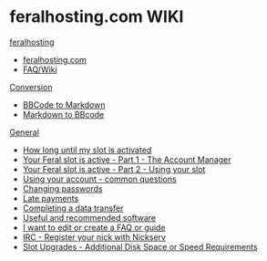# feralhosting.com WIKI

[feralhosting]()

  * [feralhosting.com](https://www.feralhosting.com/pricing)
  * [FAQ/Wiki](https://www.feralhosting.com/faq/)

[Conversion]()

  * [BBCode to Markdown](http://feralhosting.github.io/convert/b2m/index.html)
  * [Markdown to BBcode](http://feralhosting.github.io/convert/m2b/index.html)

[General]()

  * [How long until my slot is activated](#https://raw.github.com/feralhosting/feralfilehosting/master/Feral%20Wiki/General/How%20long%20until%20my%20slot%20is%20activated/readme.md)
  * [Your Feral slot is active - Part 1 - The Account Manager]()
  * [Your Feral slot is active - Part 2 - Using your slot]()
  * [Using your account - common questions]()
  * [Changing passwords]()
  * [Late payments]()
  * [Completing a data transfer]()
  * [Useful and recommended software]()
  * [I want to edit or create a FAQ or guide]()
  * [IRC - Register your nick with Nickserv]()
  * [Slot Upgrades - Additional Disk Space or Speed Requirements]() 